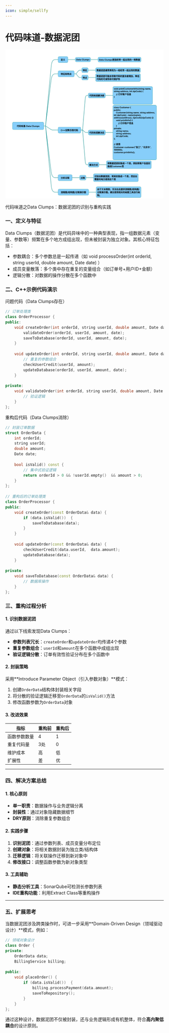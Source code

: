 ```yaml
---
icon: simple/sellfy
---
```


# 代码味道-数据泥团

![](../../img/CodeSmellDataClumps.png)

代码味道之Data Clumps：数据泥团的识别与重构实践
### 一、定义与特征
Data Clumps（数据泥团）是代码异味中的一种典型表现，指一组数据元素（变量、参数等）频繁在多个地方成组出现，但未被封装为独立对象。其核心特征包括：

* 参数耦合：多个参数总是一起传递（如
void processOrder(int orderId, string userId, double amount, Date date)
）
* 成员变量散落：多个类中存在重复的变量组合（如订单号+用户ID+金额）
* 逻辑分散：对数据的操作分散在多个函数中

### 二、C++示例代码演示
问题代码（Data Clumps存在）
~~~cpp
// 订单处理类
class OrderProcessor {
public:
    void createOrder(int orderId, string userId, double amount, Date date) {
        validateOrder(orderId, userId, amount, date);
        saveToDatabase(orderId, userId, amount, date);
    }
 
    void updateOrder(int orderId, string userId, double amount, Date date) {
        // 重复的参数组合 
        checkUserCredit(userId, amount);
        updateDatabase(orderId, userId, amount, date);
    }
 
private:
    void validateOrder(int orderId, string userId, double amount, Date date) {
        // 验证逻辑 
    }
};
~~~
重构后代码（Data Clumps消除）
~~~cpp
// 封装订单数据 
struct OrderData {
    int orderId;
    string userId;
    double amount;
    Date date;
 
    bool isValid() const {
        // 集中式验证逻辑 
        return orderId > 0 && !userId.empty()  && amount > 0;
    }
};
 
// 重构后的订单处理类
class OrderProcessor {
public:
    void createOrder(const OrderData& data) {
        if (data.isValid())  {
            saveToDatabase(data);
        }
    }
 
    void updateOrder(const OrderData& data) {
        checkUserCredit(data.userId,  data.amount); 
        updateDatabase(data);
    }
 
private:
    void saveToDatabase(const OrderData& data) {
        // 数据库操作 
    }
};
~~~
 
### 三、重构过程分析 
 
#### 1. 识别数据泥团 
通过以下线索发现Data Clumps：
- **参数列表冗长**：`createOrder`和`updateOrder`均传递4个参数 
- **重复参数组合**：`userId`和`amount`在多个函数中成组出现 
- **验证逻辑分散**：订单有效性验证分布在多个函数中
 
#### 2. 封装策略 
采用**Introduce Parameter Object（引入参数对象）**模式：
1. 创建`OrderData`结构体封装相关字段 
2. 将分散的验证逻辑迁移至`OrderData`的`isValid()`方法 
3. 修改函数参数为`OrderData`对象 

#### 3. 改进效果 

| 指标                | 重构前 | 重构后 |
|---------------------|--------|--------|
| 函数参数数量        | 4      | 1      |
| 重复代码量          | 3处    | 0      |
| 维护成本            | 高     | 低     |
| 扩展性              | 差     | 优     |
 
---
 
### 四、解决方案总结 
 
#### 1. 核心原则 

- **单一职责**：数据操作与业务逻辑分离 
- **封装性**：通过对象隐藏数据细节 
- **DRY原则**：消除重复参数组合 
 
#### 2. 实践步骤 

1. **识别泥团**：通过参数列表、成员变量分布定位 
2. **创建对象**：将相关数据封装为独立类/结构体
3. **迁移逻辑**：将关联操作迁移到新对象中
4. **修改接口**：调整函数参数为新对象类型 
 
#### 3. 工具辅助 

- **静态分析工具**：SonarQube可检测长参数列表
- **IDE重构功能**：利用Extract Class等重构操作 
 
---
 
### 五、扩展思考 
当数据泥团涉及跨类操作时，可进一步采用**Domain-Driven Design（领域驱动设计）**模式，例如：
~~~cpp
// 领域对象设计 
class Order {
private:
    OrderData data;
    BillingService billing;
 
public:
    void placeOrder() {
        if (data.isValid())  {
            billing.processPayment(data.amount); 
            saveToRepository();
        }
    }
};
~~~
 
通过这种设计，数据泥团不仅被封装，还与业务逻辑形成有机整体，符合**高内聚低耦合**的设计原则。 
